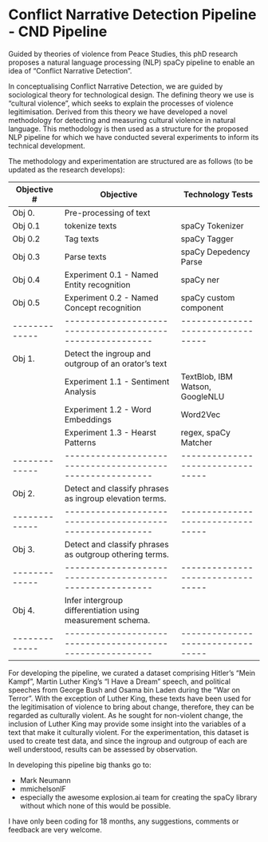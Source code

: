 # Conflict Narrative Detection Pipeline - CND Pipeline

Guided by theories of violence from Peace Studies, this phD research proposes a natural language processing (NLP) spaCy pipeline to enable an idea of “Conflict Narrative Detection”.

In conceptualising Conflict Narrative Detection, we are guided by sociological theory for technological design. The defining theory we use is “cultural violence”, which seeks to explain the processes of violence legitimisation. Derived from this theory we have developed
a novel methodology for detecting and measuring cultural violence in natural language. This methodology is then used as a structure
for the proposed NLP pipeline for which we have conducted several experiments to inform its technical development.

The methodology and experimentation are structured are as follows (to be updated as the research develops):

| Objective #   | Objective                                                 | Technology Tests                  |
| ------------- | --------------------------------------------------------- | --------------------------------- |
| Obj 0.        | Pre-processing of text                                    |                                   |
| Obj 0.1       | tokenize texts                                            | spaCy Tokenizer                   |
| Obj 0.2       | Tag texts                                                 | spaCy Tagger                      |
| Obj 0.3       | Parse texts                                               | spaCy Depedency Parse             |
| Obj 0.4       | Experiment 0.1 - Named Entity recognition                 | spaCy ner                         |
| Obj 0.5       | Experiment 0.2 - Named Concept recognition                | spaCy custom component            |
| ------------- | --------------------------------------------------------- | --------------------------------- |
| Obj 1.        | Detect the ingroup and outgroup of an orator’s text       |                                   |
|               | Experiment 1.1 - Sentiment Analysis                       | TextBlob, IBM Watson, GoogleNLU   |
|               | Experiment 1.2 - Word Embeddings                          | Word2Vec                          |
|               | Experiment 1.3 - Hearst Patterns                          | regex, spaCy Matcher              |
| ------------- | --------------------------------------------------------- | --------------------------------- |
| Obj 2.        | Detect and classify phrases as ingroup elevation terms.   |                                   |
| ------------- | --------------------------------------------------------- | --------------------------------- |
| Obj 3.        | Detect and classify phrases as outgroup othering terms.   |                                   |
| ------------- | --------------------------------------------------------- | --------------------------------- |
| Obj 4.        | Infer intergroup differentiation using measurement schema.|                                   |
| ------------- | --------------------------------------------------------- | --------------------------------- |

For developing the pipeline, we curated a dataset comprising Hitler’s “Mein Kampf”, Martin Luther King’s “I Have a Dream” speech, and political speeches from George Bush and Osama bin Laden during the “War on Terror”. With the exception of Luther King, these texts have been used for the legitimisation of violence to bring about change, therefore, they can be regarded as culturally violent. As he sought for non-violent change, the inclusion of Luther King may provide some insight into the variables of a text that make it culturally violent. For the experimentation, this dataset is used to create test data, and since the ingroup and outgroup of each are well understood, results can be assessed by observation.

In developing this pipeline big thanks go to:
- Mark Neumann
- mmichelsonIF
- especially the awesome explosion.ai team for creating the spaCy library without which none of this would be possible.

I have only been coding for 18 months, any suggestions, comments or feedback are very welcome.